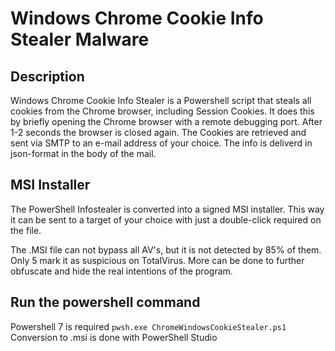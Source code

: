 # Windows Chrome Cookie Info Stealer Malware
## Description
Windows Chrome Cookie Info Stealer is a Powershell script that steals
all cookies from the Chrome browser, including Session Cookies. It does this by briefly opening the Chrome browser with a remote debugging port. After 1-2 seconds the browser is closed again. The Cookies are retrieved and sent via SMTP to an e-mail address of your choice. The info is deliverd in json-format in the body of the mail.

## MSI Installer
The PowerShell Infostealer is converted into a signed MSI installer. This way it can be sent to a target of your choice with just a double-click required on the file.

The .MSI file can not bypass all AV's, but it is not detected by 85% of them. Only 5 mark it as suspicious on TotalVirus. More can be done to further obfuscate and hide the real intentions of the program.

## Run the powershell command
Powershell 7 is required
```pwsh.exe ChromeWindowsCookieStealer.ps1```
Conversion to .msi is done with PowerShell Studio
